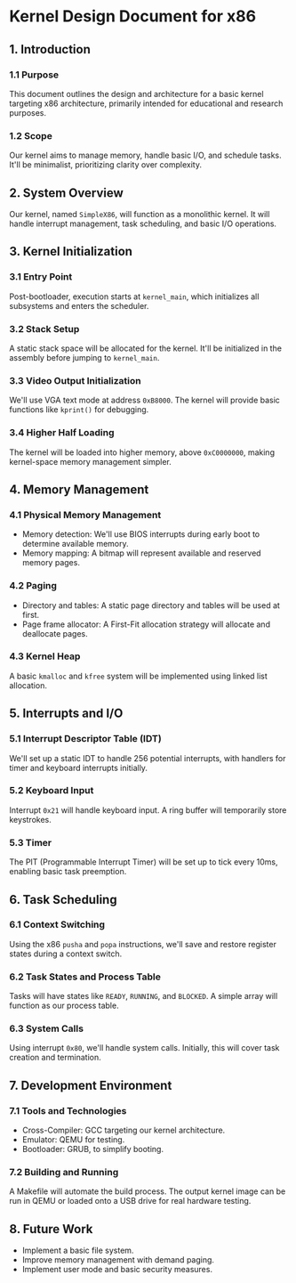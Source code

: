 
# Kernel Design Document for x86

## 1. Introduction

### 1.1 Purpose
This document outlines the design and architecture for a basic kernel targeting x86 architecture, primarily intended for educational and research purposes.

### 1.2 Scope
Our kernel aims to manage memory, handle basic I/O, and schedule tasks. It'll be minimalist, prioritizing clarity over complexity.

## 2. System Overview

Our kernel, named `SimpleX86`, will function as a monolithic kernel. It will handle interrupt management, task scheduling, and basic I/O operations.

## 3. Kernel Initialization

### 3.1 Entry Point
Post-bootloader, execution starts at `kernel_main`, which initializes all subsystems and enters the scheduler.

### 3.2 Stack Setup
A static stack space will be allocated for the kernel. It'll be initialized in the assembly before jumping to `kernel_main`.

### 3.3 Video Output Initialization
We'll use VGA text mode at address `0xB8000`. The kernel will provide basic functions like `kprint()` for debugging.

### 3.4 Higher Half Loading
The kernel will be loaded into higher memory, above `0xC0000000`, making kernel-space memory management simpler.

## 4. Memory Management

### 4.1 Physical Memory Management
- Memory detection: We'll use BIOS interrupts during early boot to determine available memory.
- Memory mapping: A bitmap will represent available and reserved memory pages.

### 4.2 Paging
- Directory and tables: A static page directory and tables will be used at first.
- Page frame allocator: A First-Fit allocation strategy will allocate and deallocate pages.

### 4.3 Kernel Heap
A basic `kmalloc` and `kfree` system will be implemented using linked list allocation.

## 5. Interrupts and I/O

### 5.1 Interrupt Descriptor Table (IDT)
We'll set up a static IDT to handle 256 potential interrupts, with handlers for timer and keyboard interrupts initially.

### 5.2 Keyboard Input
Interrupt `0x21` will handle keyboard input. A ring buffer will temporarily store keystrokes.

### 5.3 Timer
The PIT (Programmable Interrupt Timer) will be set up to tick every 10ms, enabling basic task preemption.

## 6. Task Scheduling

### 6.1 Context Switching
Using the x86 `pusha` and `popa` instructions, we'll save and restore register states during a context switch.

### 6.2 Task States and Process Table
Tasks will have states like `READY`, `RUNNING`, and `BLOCKED`. A simple array will function as our process table.

### 6.3 System Calls
Using interrupt `0x80`, we'll handle system calls. Initially, this will cover task creation and termination.

## 7. Development Environment

### 7.1 Tools and Technologies
- Cross-Compiler: GCC targeting our kernel architecture.
- Emulator: QEMU for testing.
- Bootloader: GRUB, to simplify booting.

### 7.2 Building and Running
A Makefile will automate the build process. The output kernel image can be run in QEMU or loaded onto a USB drive for real hardware testing.

## 8. Future Work

- Implement a basic file system.
- Improve memory management with demand paging.
- Implement user mode and basic security measures.
